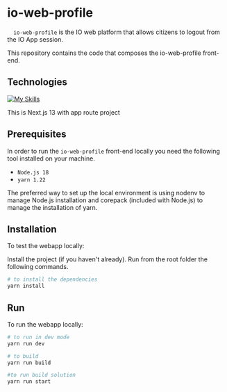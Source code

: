 
# io-web-profile

`` 
io-web-profile`` is the IO web platform that allows citizens to logout from the IO App session.

This repository contains the code that composes the io-web-profile front-end.



## Technologies
[![My Skills](https://skillicons.dev/icons?i=ts,react,next)](https://skillicons.dev)

This is Next.js 13 with app route project
## Prerequisites
In order to run the ``io-web-profile`` front-end locally you need the following tool installed on your machine.

- ``Node.js 18 ``
- ``yarn 1.22``

The preferred way to set up the local environment is using nodenv to manage Node.js installation and corepack (included with Node.js) to manage the installation of yarn.


## Installation

To test the webapp locally:

Install the project (if you haven't already). Run from the root folder the following commands.

```bash
# to install the dependencies
yarn install
```
    
## Run

To run the webapp locally:

```bash
# to run in dev mode
yarn run dev

# to build
yarn run build

#to run build solution
yarn run start
```
